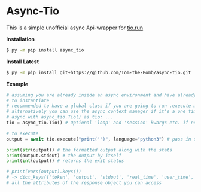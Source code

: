 # Async-Tio
This is a simple unofficial async Api-wrapper for [tio.run](https://tio.run/#)

**Installation**
```bash
$ py -m pip install async_tio
```
**Install Latest**
```bash
$ py -m pip install git+https://github.com/Tom-the-Bomb/async-tio.git
```
**Example**

```py
# assuming you are already inside an async environment and have already imported everything
# to instantiate
# recommended to have a global class if you are going to run .execute more than 1 time throughout the program
# alternatively you can use the async context manager if it's a one time use:
# async with async_tio.Tio() as tio: ...
tio = async_tio.Tio() # Optional 'loop' and 'session' kwargs etc. if needed

# to execute
output = await tio.execute("print('')", language="python3") # pass in other optional kwargs if needed

print(str(output)) # the formatted output along with the stats
print(output.stdout) # the output by itself
print(int(output)) # returns the exit status

# print(vars(output).keys())
# -> dict_keys(['token', 'output', 'stdout', 'real_time', 'user_time', 'sys_time', 'cpu_usage', 'exit_status'])
# all the attributes of the response object you can access
```
